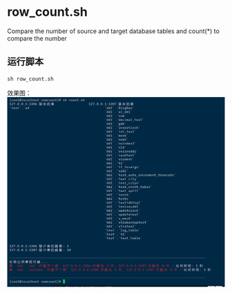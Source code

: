 # row_count.sh
Compare the number of source and target database tables and count(*) to compare the number

## 运行脚本 


```sql
sh row_count.sh
```
效果图：
![row_count](https://github.com/JiaTHui/row_count.sh/blob/main/row_count.png)
